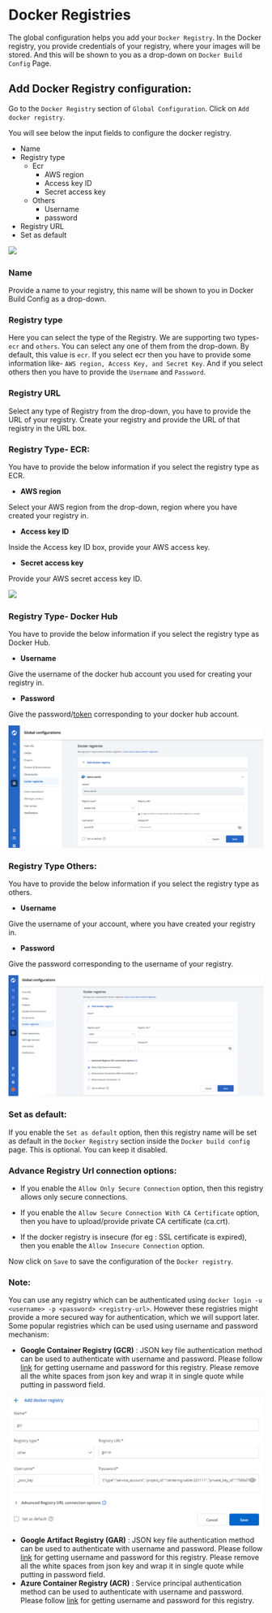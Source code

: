 # Docker Registries

The global configuration helps you add your `Docker Registry`. In the Docker registry, you provide credentials of your registry, where your images will be stored. And this will be shown to you as a drop-down on `Docker Build Config` Page.

## Add Docker Registry configuration:

Go to the `Docker Registry` section of `Global Configuration`. Click on `Add docker registry`.

You will see below the input fields to configure the docker registry.

* Name
* Registry type
  * Ecr
    * AWS region
    * Access key ID
    * Secret access key
  * Others
    * Username
    * password
* Registry URL
* Set as default

![](../../.gitbook/assets/gc-docker-add%20%283%29.png)

### Name

Provide a name to your registry, this name will be shown to you in Docker Build Config as a drop-down.

### Registry type

Here you can select the type of the Registry. We are supporting two types- `ecr` and `others`. You can select any one of them from the drop-down. By default, this value is `ecr`. If you select ecr then you have to provide some information like- `AWS region, Access Key, and Secret Key`. And if you select others then you have to provide the `Username` and `Password`.

### Registry URL

Select any type of Registry from the drop-down, you have to provide the URL of your registry. Create your registry and provide the URL of that registry in the URL box.

### Registry Type- ECR:

You have to provide the below information if you select the registry type as ECR.

* **AWS region**

Select your AWS region from the drop-down, region where you have created your registry in.

* **Access key ID**

Inside the Access key ID box, provide your AWS access key.

* **Secret access key**

Provide your AWS secret access key ID.

![](../../.gitbook/assets/gc-docker-configure-aws%20%281%29.png)

### Registry Type- Docker Hub 

You have to provide the below information if you select the registry type as Docker Hub.

* **Username**

Give the username of the docker hub account you used for creating your registry in.

* **Password**

Give the password/[token](https://docs.docker.com/docker-hub/access-tokens/) corresponding to your docker hub account.

![](../../.gitbook/assets/gc-docker-configure-docker-hub.png)

### Registry Type Others:

You have to provide the below information if you select the registry type as others.

* **Username**

Give the username of your account, where you have created your registry in.

* **Password**

Give the password corresponding to the username of your registry.

![](../../.gitbook/assets/gc-docker-configure-other%20%282%29.png)

### Set as default:

If you enable the `Set as default` option, then this registry name will be set as default in the `Docker Registry` section inside the `Docker build config` page. This is optional. You can keep it disabled.

### Advance Registry Url connection options:

* If you enable the `Allow Only Secure Connection` option, then this registry allows only secure connections.

* If you enable the `Allow Secure Connection With CA Certificate` option, then you have to upload/provide private CA certificate (ca.crt).

* If the docker registry is insecure (for eg : SSL certificate is expired), then you enable the `Allow Insecure Connection` option.

Now click on `Save` to save the configuration of the `Docker registry`.

### Note:

You can use any registry which can be authenticated using `docker login -u <username> -p <password> <registry-url>`. However these registries might provide a more secured way for authentication, which we will support later.
Some popular registries which can be used using username and password mechanism:

* **Google Container Registry (GCR)** : JSON key file authentication method can be used to authenticate with username and password. Please follow [link](https://cloud.google.com/container-registry/docs/advanced-authentication#json-key) for getting username and password for this registry. Please remove all the white spaces from json key and wrap it in single quote while putting in password field.  

![](../../.gitbook/assets/gc-docker-configure-gcr.png)

* **Google Artifact Registry (GAR)** : JSON key file authentication method can be used to authenticate with username and password. Please follow [link](https://cloud.google.com/artifact-registry/docs/docker/authentication#json-key) for getting username and password for this registry. Please remove all the white spaces from json key and wrap it in single quote while putting in password field.
* **Azure Container Registry (ACR)** : Service principal authentication method can be used to authenticate with username and password. Please follow [link](https://docs.microsoft.com/en-us/azure/container-registry/container-registry-auth-service-principal) for getting username and password for this registry. 